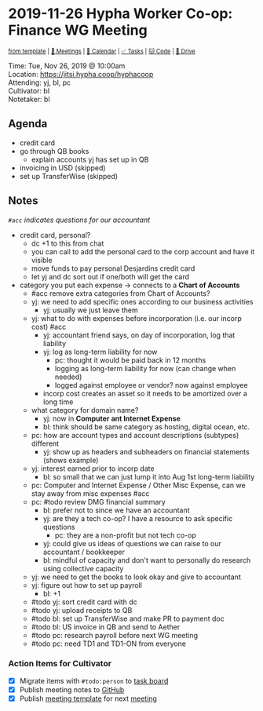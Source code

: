 # 2019-11-26 Hypha Worker Co-op: Finance WG Meeting

<sup>[from template][template] | [:notebook: Meetings][meetings] | [:date: Calendar][calendar] | [:white_check_mark: Tasks][tasks] | [:cat: Code][gh] | [:open_file_folder: Drive][gdrive]</sup>

Time:       Tue, Nov 26, 2019 @ 10:00am   
Location:   https://jitsi.hypha.coop/hyphacoop  
Attending:  yj, bl, pc  
Cultivator: bl  
Notetaker:  bl

## Agenda

- credit card
- go through QB books
    - explain accounts yj has set up in QB
- invoicing in USD (skipped)
- set up TransferWise (skipped)

## Notes

_`#acc` indicates questions for our accountant_

- credit card, personal?
    - dc +1 to this from chat
    - you can call to add the personal card to the corp account and have it visible
    - move funds to pay personal Desjardins credit card
    - let yj and dc sort out if one/both will get the card
- category you put each expense -> connects to a **Chart of Accounts**
    - #acc remove extra categories from Chart of Accounts?
    - yj: we need to add specific ones according to our business activities
        - yj: usually we just leave them
    - yj: what to do with expenses before incorporation (i.e. our incorp cost) #acc
        - yj: accountant friend says, on day of incorporation, log that liability
        - yj: log as long-term liability for now
            - pc: thought it would be paid back in 12 months
            - logging as long-term liability for now (can change when needed)
            - logged against employee or vendor? now against employee
        - incorp cost creates an asset so it needs to be amortized over a long time
    - what category for domain name?
        - yj: now in **Computer ant Internet Expense**
        - bl: think should be same category as hosting, digital ocean, etc.
    - pc: how are account types and account descriptions (subtypes) different
        - yj: show up as headers and subheaders on financial statements (shows example)
    - yj: interest earned prior to incorp date
        - bl: so small that we can just lump it into Aug 1st long-term liability
    - pc: Computer and Internet Expense / Other Misc Expense, can we stay away from misc expenses #acc
    - pc: #todo review DMG financial summary
        - bl: prefer not to since we have an accountant
        - yj: are they a tech co-op? I have a resource to ask specific questions
            - pc: they are a non-profit but not tech co-op
        - yj: could give us ideas of questions we can raise to our accountant / bookkeeper
        - bl: mindful of capacity and don't want to personally do research using collective capacity
    - yj: we need to get the books to look okay and give to accountant
    - yj: figure out how to set up payroll
        - bl: +1
    - #todo yj: sort credit card with dc
    - #todo yj: upload receipts to QB
    - #todo bl: set up TransferWise and make PR to payment doc
    - #todo bl: US invoice in QB and send to Aether
    - #todo pc: research payroll before next WG meeting
    - #todo pc: need TD1 and TD1-ON from everyone

### Action Items for Cultivator

- [x] Migrate items with `#todo:person` to [task board][tasks]
- [x] Publish meeting notes to [GitHub][gh]
- [x] Publish [meeting template][template] for next [meeting][meetings]

<!-- Links: Important -->
[template]: https://link.hypha.coop/template
[meetings]: https://link.hypha.coop/meetings
[calendar]: https://link.hypha.coop/calendar
[tasks]:    https://link.hypha.coop/tasks
[gh]:       https://link.hypha.coop/gh
[gdrive]:   https://link.hypha.coop/gdrive
